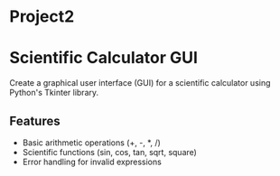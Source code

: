 # Project2
# Scientific Calculator GUI

Create a graphical user interface (GUI) for a scientific calculator using Python's Tkinter library.

## Features

- Basic arithmetic operations (+, -, *, /)
- Scientific functions (sin, cos, tan, sqrt, square)
- Error handling for invalid expressions
